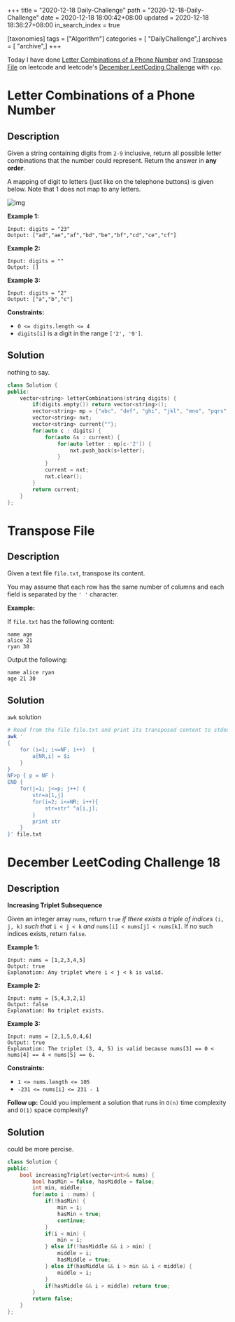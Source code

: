 +++
title = "2020-12-18 Daily-Challenge"
path = "2020-12-18-Daily-Challenge"
date = 2020-12-18 18:00:42+08:00
updated = 2020-12-18 18:36:27+08:00
in_search_index = true

[taxonomies]
tags = ["Algorithm"]
categories = [ "DailyChallenge",]
archives = [ "archive",]
+++

Today I have done [Letter Combinations of a Phone Number](https://leetcode.com/problems/letter-combinations-of-a-phone-number/) and [Transpose File](https://leetcode.com/problems/transpose-file/) on leetcode and leetcode's [December LeetCoding Challenge](https://leetcode.com/explore/challenge/card/december-leetcoding-challenge/571/week-3-december-15th-december-21st/3570/) with `cpp`.

<!-- more -->

# Letter Combinations of a Phone Number

## Description

Given a string containing digits from `2-9` inclusive, return all possible letter combinations that the number could represent. Return the answer in **any order**.

A mapping of digit to letters (just like on the telephone buttons) is given below. Note that 1 does not map to any letters.

![img](https://upload.wikimedia.org/wikipedia/commons/thumb/7/73/Telephone-keypad2.svg/200px-Telephone-keypad2.svg.png)

 

**Example 1:**

```
Input: digits = "23"
Output: ["ad","ae","af","bd","be","bf","cd","ce","cf"]
```

**Example 2:**

```
Input: digits = ""
Output: []
```

**Example 3:**

```
Input: digits = "2"
Output: ["a","b","c"]
```

**Constraints:**

- `0 <= digits.length <= 4`
- `digits[i]` is a digit in the range `['2', '9']`.

## Solution

nothing to say.

``` cpp
class Solution {
public:
    vector<string> letterCombinations(string digits) {
        if(digits.empty()) return vector<string>();
        vector<string> mp = {"abc", "def", "ghi", "jkl", "mno", "pqrs", "tuv", "wxyz"};
        vector<string> nxt;
        vector<string> current{""};
        for(auto c : digits) {
            for(auto &s : current) {
                for(auto letter : mp[c-'2']) {
                    nxt.push_back(s+letter);
                }
            }
            current = nxt;
            nxt.clear();
        }
        return current;
    }
};
```

# Transpose File

## Description

Given a text file `file.txt`, transpose its content.

You may assume that each row has the same number of columns and each field is separated by the `' '` character.

**Example:**

If `file.txt` has the following content:

```
name age
alice 21
ryan 30
```

Output the following:

```
name alice ryan
age 21 30
```

## Solution

`awk` solution

``` bash
# Read from the file file.txt and print its transposed content to stdout.
awk '
{ 
    for (i=1; i<=NF; i++)  {
        a[NR,i] = $i
    }
}
NF>p { p = NF }
END {    
    for(j=1; j<=p; j++) {
        str=a[1,j]
        for(i=2; i<=NR; i++){
            str=str" "a[i,j];
        }
        print str
    }
}' file.txt
```

# December LeetCoding Challenge 18

## Description

**Increasing Triplet Subsequence**

Given an integer array `nums`, return `true` *if there exists a triple of indices* `(i, j, k)` *such that* `i < j < k` *and* `nums[i] < nums[j] < nums[k]`. If no such indices exists, return `false`.

**Example 1:**

```
Input: nums = [1,2,3,4,5]
Output: true
Explanation: Any triplet where i < j < k is valid.
```

**Example 2:**

```
Input: nums = [5,4,3,2,1]
Output: false
Explanation: No triplet exists.
```

**Example 3:**

```
Input: nums = [2,1,5,0,4,6]
Output: true
Explanation: The triplet (3, 4, 5) is valid because nums[3] == 0 < nums[4] == 4 < nums[5] == 6.
```

**Constraints:**

- `1 <= nums.length <= 105`
- `-231 <= nums[i] <= 231 - 1`

**Follow up:** Could you implement a solution that runs in `O(n)` time complexity and `O(1)` space complexity?

## Solution

could be more percise.

``` cpp
class Solution {
public:
    bool increasingTriplet(vector<int>& nums) {
        bool hasMin = false, hasMiddle = false;
        int min, middle;
        for(auto i : nums) {
            if(!hasMin) {
                min = i;
                hasMin = true;
                continue;
            }
            if(i < min) {
                min = i;
            } else if(!hasMiddle && i > min) {
                middle = i;
                hasMiddle = true;
            } else if(hasMiddle && i > min && i < middle) {
                middle = i;
            }
            if(hasMiddle && i > middle) return true;
        }
        return false;
    }
};
```